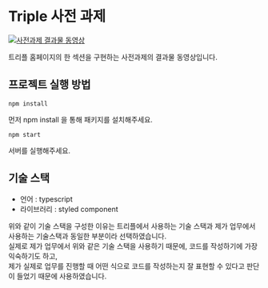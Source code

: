 
# Triple 사전 과제

[![사전과제 결과물 동영상](https://img.youtube.com/vi/8UFYtX91b9c/0.jpg)](https://youtu.be/8UFYtX91b9c) 

트리플 홈페이지의 한 섹션을 구현하는 사전과제의 결과물 동영상입니다.

## 프로젝트 실행 방법

```
npm install
```
먼저 npm install 을 통해 패키지를 설치해주세요.

```
npm start
```
서버를 실행해주세요.



## 기술 스택

- 언어 : typescript
- 라이브러리 : styled component

위와 같이 기술 스택을 구성한 이유는 트리플에서 사용하는 기술 스택과 제가 업무에서 사용하는 기술스택과 동일한 부분이라 선택하였습니다.   
실제로 제가 업무에서 위와 같은 기술 스택을 사용하기 때문에, 코드를 작성하기에 가장 익숙하기도 하고,   
제가 실제로 업무를 진행할 때 어떤 식으로 코드를 작성하는지 잘 표현할 수 있다고 판단이 들었기 때문에 사용하였습니다.
